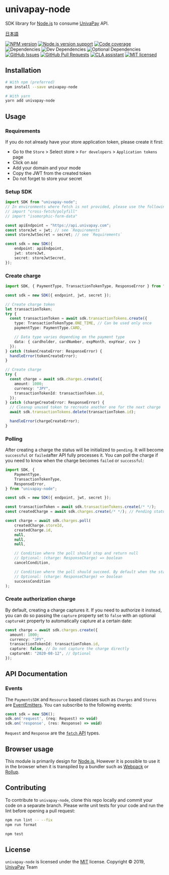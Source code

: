 [node]: https://nodejs.org/
[npm]: https://www.npmjs.com/
[yarn]: https://yarnpkg.com/
[webpack]: https://webpack.js.org/
[rollup]: https://rollupjs.org/
[univapay-url]: https://univapay.com/
[npm-url]: https://www.npmjs.com/package/univapay-node
[github-url]: https://github.com/univapay/univapay-node/
[github-issues-url]: https://github.com/univapay/univapay-node/issues
[github-pr-url]: https://github.com/univapay/univapay-node/pulls
[coveralls-url]: https://coveralls.io/github/univapay/univapay-node?branch=master
[license-url]: https://github.com/univapay/univapay-node/blob/master/LICENSE
[cla-url]: https://cla-assistant.io/univapay/univapay-node
[shield-node]: https://img.shields.io/node/v/univapay-node.svg
[shield-npm]: https://img.shields.io/npm/v/univapay-node.svg
[shield-downloads]: https://img.shields.io/npm/dm/univapay-node.svg
[shield-license]: https://img.shields.io/npm/l/univapay-node.svg
[shield-dependencies]: https://img.shields.io/david/univapay/univapay-node.svg
[shield-devdependencies]: https://img.shields.io/david/dev/univapay/univapay-node.svg
[shield-optionaldependencies]: https://img.shields.io/david/optional/univapay/univapay-node.svg
[shield-coverage]: https://coveralls.io/repos/github/univapay/univapay-node/badge.svg?branch=master
[shield-issues]: https://img.shields.io/github/issues/univapay/univapay-node.svg
[shield-pullrequests]: https://img.shields.io/github/issues-pr/univapay/univapay-node.svg
[shield-cla]: https://cla-assistant.io/readme/badge/univapay/univapay-node

# univapay-node

SDK library for [Node.js][node] to consume [UnivaPay][univapay-url] API.

[日本語](README.md)

[![NPM version][shield-npm]][npm-url]
[![Node.js version support][shield-node]][node]
[![Code coverage][shield-coverage]][coveralls-url]
![Dependencies][shield-dependencies]
![Dev Dependencies][shield-devdependencies]
![Optional Dependencies][shield-optionaldependencies]
[![GitHub Issues][shield-issues]][github-issues-url]
[![GitHub Pull Requests][shield-pullrequests]][github-pr-url]
[![CLA assistant][shield-cla]][cla-url]
[![MIT licensed][shield-license]][license-url]

## Installation

```bash
# With npm (preferred)
npm install --save univapay-node

# With yarn
yarn add univapay-node
```

## Usage

### Requirements

If you do not already have your store application token, please create it first:

-   Go to the `Store` > Select store > `For developers` > `Application tokens` page
-   Click on `Add`
-   Add your domain and your mode
-   Copy the JWT from the created token
-   Do not forget to store your secret

### Setup SDK

```typescript
import SDK from "univapay-node";
// In environments where fetch is not provided, please use the following polyfills:
// import "cross-fetch/polyfill"
// import "isomorphic-form-data"

const apiEndpoint = "https://api.univapay.com";
const storeJwt = jwt; // see `Requirements`
const storeJwtSecret = secret; // see `Requirements`

const sdk = new SDK({
    endpoint: apiEndpoint,
    jwt: storeJwt,
    secret: storeJwtSecret,
});
```

### Create charge

```typescript
import SDK, { PaymentType, TransactionTokenType, ResponseError } from "univapay-node";

const sdk = new SDK({ endpoint, jwt, secret });

// Create charge token
let transactionToken;
try {
  const transactionToken = await sdk.transactionTokens.create({
    type: TransactionTokenType.ONE_TIME, // Can be used only once
    paymentType: PaymentType.CARD,

    // Data type varies depending on the payment type
    data: { cardholder, cardNumber, expMonth, expYear, cvv }
  });
} catch (tokenCreateError: ResponseError) {
  handleError(tokenCreateError);
}

// Create charge
try {
  const charge = await sdk.charges.create({
    amount: 1000;
    currency: "JPY",
    transactionTokenId: transactionToken.id,
  });
} catch (chargeCreateError: ResponseError) {
  // Cleanup unused token to recreate another one for the next charge
  await sdk.transactionTokens.delete(transactionToken.id);

  handleError(chargeCreateError);
}
```

### Polling

After creating a charge the status will be initialized to `pending`. It will become `successful` or `failed`after API fully processes it. You can poll the charge if you need to know when the charge becomes `failed` or `successful`:

```typescript
import SDK, {
    PaymentType,
    TransactionTokenType,
    ResponseError,
} from "univapay-node";

const sdk = new SDK({ endpoint, jwt, secret });

const transactionToken = await sdk.transactionTokens.create(/* */);
const createdCharge = await sdk.charges.create(/* */); // Pending status

const charge = await sdk.charges.poll(
    createdCharge.storeId,
    createdCharge.id,
    null,
    null,
    null,

    // Condition where the poll should stop and return null
    // Optional: (charge: ResponseCharge) => boolean
    cancelCondition,

    // Condition where the poll should succeed. By default when the status is not Pending.
    // Optional: (charge: ResponseCharge) => boolean
    successCondition
);
```

### Create authorization charge

By default, creating a charge captures it. If you need to authorize it instead, you can do so passing the `capture` property set to `false` with an optional `captureAt` property to automatically capture at a certain date:

```typescript
const charge = await sdk.charges.create({
  amount: 1000;
  currency: "JPY",
  transactionTokenId: transactionToken.id,
  capture: false, // Do not capture the charge directly
  captureAt: "2020-08-12", // Optional
});
```

## API Documentation

### Events

The `PaymentsSDK` and `Resource` based classes such as `Charges` and `Stores` are [EventEmitters](https://nodejs.org/api/events.html). You can subscribe to the following events:

```javascript
const sdk = new SDK();
sdk.on('request', (req: Request) => void)
sdk.on('response', (res: Response) => void)
```

`Request` and `Response` are the [`fetch` API](https://developer.mozilla.org/en-US/docs/Web/API/Fetch_API) types.

## Browser usage

This module is primarily design for [Node.js][node], However it is possible
to use it in the browser when it is transpiled by a bundler such as [Webpack][webpack] or [Rollup][rollup].

## Contributing

To contribute to `univapay-node`, clone this repo locally and commit your code on a separate branch. Please write unit tests for your code
and run the lint before opening a pull request:

```bash
npm run lint -- --fix
npm run format

npm test
```

## License

`univapay-node` is licensed under the [MIT][license-url] license.
Copyright &copy; 2019, [UnivaPay][univapay-url] Team
